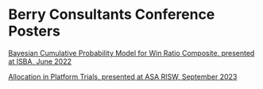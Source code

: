 # Berry Consultants Conference Posters

[Bayesian Cumulative Probability Model for Win Ratio Composite, presented at ISBA, June 2022](https://github.com/BerryConsultants/posters/blob/main/AllenSavietta_Crawford_ISBA2022_WinRatioCPM.pdf)

[Allocation in Platform Trials, presented at ASA RISW, September 2023](https://github.com/BerryConsultants/posters/blob/main/Khandwala_Viele_RISW2023_PlatformAllocation.pdf)
